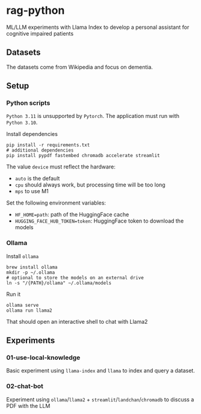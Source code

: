# rag-python
ML/LLM experiments with Llama Index to develop a personal assistant for cognitive impaired patients

## Datasets

The datasets come from Wikipedia and focus on dementia. 

## Setup

### Python scripts

`Python 3.11` is unsupported by `Pytorch`. The application must run with `Python 3.10`.

Install dependencies
```shell
pip install -r requirements.txt
# additional dependencies
pip install pypdf fastembed chromadb accelerate streamlit
```

The value `device` must reflect the hardware:
- `auto` is the default 
- `cpu` should always work, but processing time will be too long
- `mps` to use M1

Set the following environment variables:
- `HF_HOME=path`: path of the HuggingFace cache
- `HUGGING_FACE_HUB_TOKEN=token`: HuggingFace token to download the models

### Ollama

Install `ollama`

```shell
brew install ollama
mkdir -p ~/.ollama
# optional to store the models on an external drive
ln -s "/{PATH}/ollama" ~/.ollama/models
```

Run it

```shell
ollama serve
ollama run llama2
```

That should open an interactive shell to chat with Llama2

## Experiments

### 01-use-local-knowledge

Basic experiment using `llama-index` and `llama` to index and query a dataset.

### 02-chat-bot

Experiment using `ollama`/`llama2` + `streamlit`/`landchan`/`chromadb` to discuss a PDF with the LLM